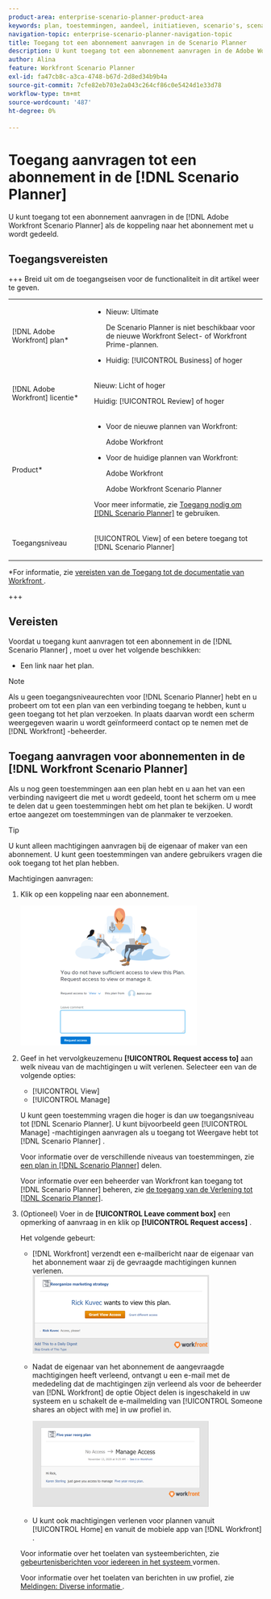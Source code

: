 ```yaml
---
product-area: enterprise-scenario-planner-product-area
keywords: plan, toestemmingen, aandeel, initiatieven, scenario's, scenario
navigation-topic: enterprise-scenario-planner-navigation-topic
title: Toegang tot een abonnement aanvragen in de Scenario Planner
description: U kunt toegang tot een abonnement aanvragen in de Adobe Workfront Scenario Planner wanneer de koppeling naar het abonnement met u wordt gedeeld.
author: Alina
feature: Workfront Scenario Planner
exl-id: fa47cb8c-a3ca-4748-b67d-2d8ed34b9b4a
source-git-commit: 7cfe82eb703e2a043c264cf86c0e5424d1e33d78
workflow-type: tm+mt
source-wordcount: '487'
ht-degree: 0%

---
```


# Toegang aanvragen tot een abonnement in de [!DNL Scenario Planner]

U kunt toegang tot een abonnement aanvragen in de [!DNL Adobe Workfront Scenario Planner] als de koppeling naar het abonnement met u wordt gedeeld.

## Toegangsvereisten

+++ Breid uit om de toegangseisen voor de functionaliteit in dit artikel weer te geven.

<table style="table-layout:auto"> 
 <col> 
 <col> 
 <tbody> 
  <tr> 
   <td> <p>[!DNL Adobe Workfront] plan*</p> </td> 
   <td> <ul></li>
   <li><p>Nieuw: Ultimate </p></li>
   <p>De Scenario Planner is niet beschikbaar voor de nieuwe Workfront Select- of Workfront Prime-plannen. </p>
   <li><p>Huidig: [!UICONTROL Business] of hoger</p></ul>
   </td> 
  </tr> 
  <tr> 
   <td> <p>[!DNL Adobe Workfront] licentie*</p> </td> 
   <td> <p>Nieuw: Licht of hoger</p> 
   <p>Huidig: [!UICONTROL Review] of hoger</p> </td> 
  </tr> 
  <tr> 
   <td>Product* </td> 
   <td> <ul><li><p>Voor de nieuwe plannen van Workfront:</p><p> Adobe Workfront</li></p>
   <li><p>Voor de huidige plannen van Workfront: </p>
   <p>Adobe Workfront</p> <p>Adobe Workfront Scenario Planner</p></li></ul>

<p>Voor meer informatie, zie <a href="../scenario-planner/access-needed-to-use-sp.md" class="MCXref xref"> Toegang nodig om [!DNL Scenario Planner]</a> te gebruiken. </p> </td> 
  </tr> 
  <tr data-mc-conditions=""> 
   <td>Toegangsniveau </td> 
   <td>  <p>[!UICONTROL View] of een betere toegang tot [!DNL Scenario Planner]</p>  </td> 
  </tr>
 </tbody> 
</table>

*For informatie, zie [ vereisten van de Toegang tot de documentatie van Workfront ](/help/quicksilver/administration-and-setup/add-users/access-levels-and-object-permissions/access-level-requirements-in-documentation.md).

+++

## Vereisten

Voordat u toegang kunt aanvragen tot een abonnement in de [!DNL Scenario Planner] , moet u over het volgende beschikken:

* Een link naar het plan.

>[!NOTE]
>
>Als u geen toegangsniveaurechten voor [!DNL Scenario Planner] hebt en u probeert om tot een plan van een verbinding toegang te hebben, kunt u geen toegang tot het plan verzoeken. In plaats daarvan wordt een scherm weergegeven waarin u wordt geïnformeerd contact op te nemen met de [!DNL Workfront] -beheerder.

## Toegang aanvragen voor abonnementen in de [!DNL Workfront Scenario Planner]

Als u nog geen toestemmingen aan een plan hebt en u aan het van een verbinding navigeert die met u wordt gedeeld, toont het scherm om u mee te delen dat u geen toestemmingen hebt om het plan te bekijken. U wordt ertoe aangezet om toestemmingen van de planmaker te verzoeken.

>[!TIP]
>
>U kunt alleen machtigingen aanvragen bij de eigenaar of maker van een abonnement. U kunt geen toestemmingen van andere gebruikers vragen die ook toegang tot het plan hebben.

Machtigingen aanvragen:

1. Klik op een koppeling naar een abonnement.

   ![ toegang van het Verzoek tot plan ](assets/request-access-to-plan-350x277.png)

1. Geef in het vervolgkeuzemenu **[!UICONTROL Request access to]** aan welk niveau van de machtigingen u wilt verlenen. Selecteer een van de volgende opties:

   * [!UICONTROL View]
   * [!UICONTROL Manage]

   U kunt geen toestemming vragen die hoger is dan uw toegangsniveau tot [!DNL Scenario Planner]. U kunt bijvoorbeeld geen [!UICONTROL Manage] -machtigingen aanvragen als u toegang tot Weergave hebt tot [!DNL Scenario Planner] .

   Voor informatie over de verschillende niveaus van toestemmingen, zie [ een plan in  [!DNL Scenario Planner]](../scenario-planner/share-a-plan.md) delen.

   Voor informatie over een beheerder van Workfront kan toegang tot [!DNL Scenario Planner] beheren, zie [ de toegang van de Verlening tot  [!DNL Scenario Planner]](../administration-and-setup/add-users/configure-and-grant-access/grant-access-sp.md).

1. (Optioneel) Voer in de **[!UICONTROL Leave comment box]** een opmerking of aanvraag in en klik op **[!UICONTROL Request access]** .

   Het volgende gebeurt:

   * [!DNL Workfront] verzendt een e-mailbericht naar de eigenaar van het abonnement waar zij de gevraagde machtigingen kunnen verlenen.\
     ![ Verzoek toegang e-mailbericht ](assets/request-access-to-plan-email-350x156.png)

   * Nadat de eigenaar van het abonnement de aangevraagde machtigingen heeft verleend, ontvangt u een e-mail met de mededeling dat de machtigingen zijn verleend als voor de beheerder van [!DNL Workfront] de optie Object delen is ingeschakeld in uw systeem en u schakelt de e-mailmelding van [!UICONTROL Someone shares an object with me] in uw profiel in.

     ![ Toegang verleende e-mail ](assets/access-granted-to-plan-email-350x172.png)

   * U kunt ook machtigingen verlenen voor plannen vanuit [!UICONTROL Home] en vanuit de mobiele app van [!DNL Workfront] .

   Voor informatie over het toelaten van systeemberichten, zie [ gebeurtenisberichten voor iedereen in het systeem ](../administration-and-setup/manage-workfront/emails/configure-event-notifications-for-everyone-in-the-system.md) vormen.

   Voor informatie over het toelaten van berichten in uw profiel, zie [ Meldingen: Diverse informatie ](../workfront-basics/using-notifications/notifications-misc-information.md).
